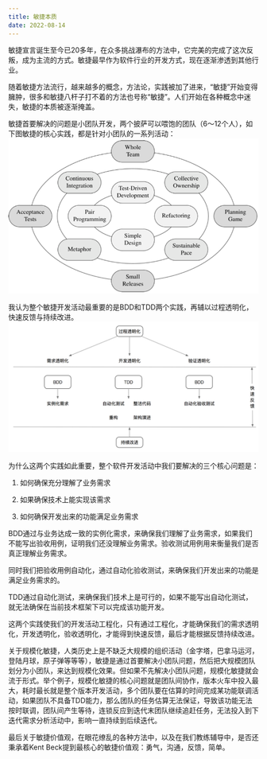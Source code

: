```yaml
---
title: 敏捷本质
date: 2022-08-14
---
```


敏捷宣言诞生至今已20多年，在众多挑战瀑布的方法中，它完美的完成了这次反叛，成为主流的方式。敏捷最早作为软件行业的开发方式，现在逐渐渗透到其他行业。



随着敏捷方法流行，越来越多的概念，方法论，实践被加了进来，“敏捷”开始变得臃肿，很多和敏捷八杆子打不着的方法也号称“敏捷”。人们开始在各种概念中迷失，敏捷的本质被逐渐掩盖。



敏捷首要解决的问题是小团队开发，两个披萨可以喂饱的团队（6～12个人），如下图敏捷的核心实践，都是针对小团队的一系列活动：
![](/images/2022-08-14-agile-essence/xp.png)

我认为整个敏捷开发活动最重要的是BDD和TDD两个实践，再辅以过程透明化，快速反馈与持续改进。
![](/images/2022-08-14-agile-essence/agile-essence.png)

为什么这两个实践如此重要，整个软件开发活动中我们要解决的三个核心问题是：

1. 如何确保充分理解了业务需求

2. 如果确保技术上能实现该需求

3. 如何确保开发出来的功能满足业务需求

BDD通过与业务达成一致的实例化需求，来确保我们理解了业务需求，如果我们不能写出验收用例，证明我们还没理解业务需求。验收测试用例用来衡量我们是否真正理解业务需求。

同时我们把验收用例自动化，通过自动化验收测试，来确保我们开发出来的功能是满足业务需求的。

TDD通过自动化测试，来确保我们技术上是可行的，如果不能写出自动化测试，就无法确保在当前技术框架下可以完成该功能开发。

这两个实践使我们的开发活动工程化，只有通过工程化，才能确保我们的需求透明化，开发透明化，验收透明化，才能得到快速反馈，最后才能根据反馈持续改进。

关于规模化敏捷，人类历史上是不缺乏大规模的组织活动（金字塔，巴拿马运河，登陆月球，原子弹等等等），敏捷是通过首要解决小团队问题，然后把大规模团队划分为小团队，来达到规模化效果。但如果不先解决小团队问题，规模化敏捷就会流于形式。举个例子，规模化敏捷的核心问题就是团队间协作，版本火车中投入最大，耗时最长就是整个版本开发活动，多个团队要在估算的时间完成某功能联调活动，如果团队不具备TDD能力，那么团队的任务估算无法保证，导致该功能无法按时联调，团队间产生等待，连锁反应到迭代末团队继续追赶任务，无法投入到下迭代需求分析活动中，影响一直持续到后续迭代。

最后关于敏捷价值观，在眼花缭乱的各种方法中，以及在我们教练辅导中，是否还秉承着Kent Beck提到最核心的敏捷价值观：勇气，沟通，反馈，简单。

